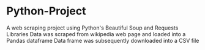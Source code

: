 # Python-Project
A web scraping project using Python's Beautiful Soup and Requests Libraries
Data was scraped from wikipedia web page and loaded into a Pandas dataframe
Data frame was subsequently downloaded into a CSV file
